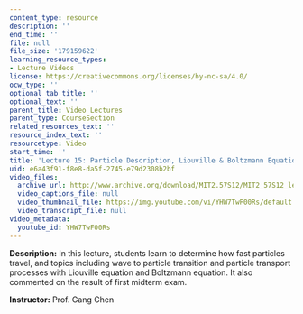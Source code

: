 ```yaml
---
content_type: resource
description: ''
end_time: ''
file: null
file_size: '179159622'
learning_resource_types:
- Lecture Videos
license: https://creativecommons.org/licenses/by-nc-sa/4.0/
ocw_type: ''
optional_tab_title: ''
optional_text: ''
parent_title: Video Lectures
parent_type: CourseSection
related_resources_text: ''
resource_index_text: ''
resourcetype: Video
start_time: ''
title: 'Lecture 15: Particle Description, Liouville & Boltzmann Equations'
uid: e6a43f91-f8e8-da5f-2745-e79d2308b2bf
video_files:
  archive_url: http://www.archive.org/download/MIT2.57S12/MIT2_57S12_lec15_300k.mp4
  video_captions_file: null
  video_thumbnail_file: https://img.youtube.com/vi/YHW7TwF00Rs/default.jpg
  video_transcript_file: null
video_metadata:
  youtube_id: YHW7TwF00Rs
---
```


**Description:** In this lecture, students learn to determine how fast particles travel, and topics including wave to particle transition and particle transport processes with Liouville equation and Boltzmann equation. It also commented on the result of first midterm exam.

**Instructor:** Prof. Gang Chen

